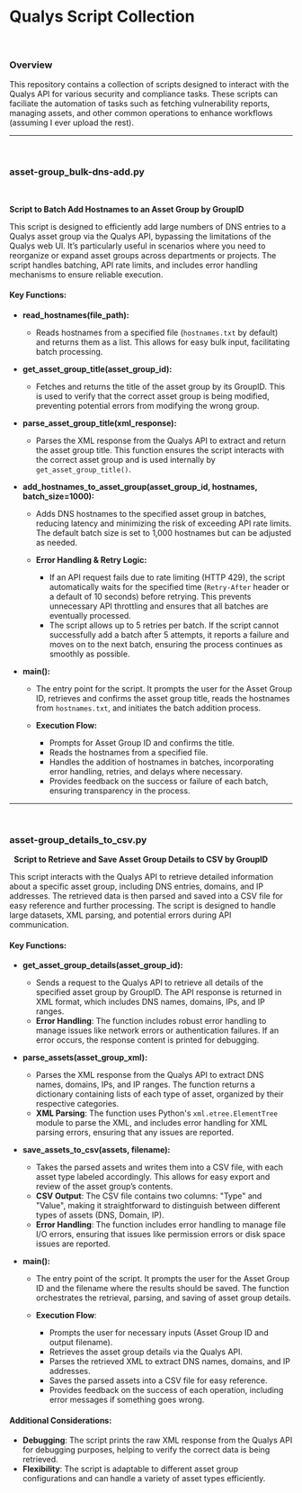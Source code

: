 # Qualys Script Collection

&nbsp; 

### Overview

This repository contains a collection of scripts designed to interact with the Qualys API for various security and compliance tasks. These scripts can faciliate the automation of tasks such as fetching vulnerability reports, managing assets, and other common operations to enhance workflows (assuming I ever upload the rest).  

---

&nbsp; 

### asset-group_bulk-dns-add.py

&nbsp;

**Script to Batch Add Hostnames to an Asset Group by GroupID**

This script is designed to efficiently add large numbers of DNS entries to a Qualys asset group via the Qualys API, bypassing the limitations of the Qualys web UI. It’s particularly useful in scenarios where you need to reorganize or expand asset groups across departments or projects. The script handles batching, API rate limits, and includes error handling mechanisms to ensure reliable execution.

#### Key Functions:

- **read_hostnames(file_path):**
  - Reads hostnames from a specified file (`hostnames.txt` by default) and returns them as a list. This allows for easy bulk input, facilitating batch processing.

- **get_asset_group_title(asset_group_id):**
  - Fetches and returns the title of the asset group by its GroupID. This is used to verify that the correct asset group is being modified, preventing potential errors from modifying the wrong group.

- **parse_asset_group_title(xml_response):**
  - Parses the XML response from the Qualys API to extract and return the asset group title. This function ensures the script interacts with the correct asset group and is used internally by `get_asset_group_title()`.

- **add_hostnames_to_asset_group(asset_group_id, hostnames, batch_size=1000):**
  - Adds DNS hostnames to the specified asset group in batches, reducing latency and minimizing the risk of exceeding API rate limits. The default batch size is set to 1,000 hostnames but can be adjusted as needed. 

  - **Error Handling & Retry Logic:**
    - If an API request fails due to rate limiting (HTTP 429), the script automatically waits for the specified time (`Retry-After` header or a default of 10 seconds) before retrying. This prevents unnecessary API throttling and ensures that all batches are eventually processed.
    - The script allows up to 5 retries per batch. If the script cannot successfully add a batch after 5 attempts, it reports a failure and moves on to the next batch, ensuring the process continues as smoothly as possible.

- **main():**
  - The entry point for the script. It prompts the user for the Asset Group ID, retrieves and confirms the asset group title, reads the hostnames from `hostnames.txt`, and initiates the batch addition process.
  
  - **Execution Flow:**
    - Prompts for Asset Group ID and confirms the title.
    - Reads the hostnames from a specified file.
    - Handles the addition of hostnames in batches, incorporating error handling, retries, and delays where necessary.
    - Provides feedback on the success or failure of each batch, ensuring transparency in the process.

---
&nbsp;

### asset-group_details_to_csv.py

&nbsp;
**Script to Retrieve and Save Asset Group Details to CSV by GroupID**

This script interacts with the Qualys API to retrieve detailed information about a specific asset group, including DNS entries, domains, and IP addresses. The retrieved data is then parsed and saved into a CSV file for easy reference and further processing. The script is designed to handle large datasets, XML parsing, and potential errors during API communication.

#### Key Functions:

- **get_asset_group_details(asset_group_id):**
  - Sends a request to the Qualys API to retrieve all details of the specified asset group by GroupID. The API response is returned in XML format, which includes DNS names, domains, IPs, and IP ranges.
  - **Error Handling**: The function includes robust error handling to manage issues like network errors or authentication failures. If an error occurs, the response content is printed for debugging.

- **parse_assets(asset_group_xml):**
  - Parses the XML response from the Qualys API to extract DNS names, domains, IPs, and IP ranges. The function returns a dictionary containing lists of each type of asset, organized by their respective categories.
  - **XML Parsing**: The function uses Python's `xml.etree.ElementTree` module to parse the XML, and includes error handling for XML parsing errors, ensuring that any issues are reported.

- **save_assets_to_csv(assets, filename):**
  - Takes the parsed assets and writes them into a CSV file, with each asset type labeled accordingly. This allows for easy export and review of the asset group’s contents.
  - **CSV Output**: The CSV file contains two columns: "Type" and "Value", making it straightforward to distinguish between different types of assets (DNS, Domain, IP).
  - **Error Handling**: The function includes error handling to manage file I/O errors, ensuring that issues like permission errors or disk space issues are reported.

- **main():**
  - The entry point of the script. It prompts the user for the Asset Group ID and the filename where the results should be saved. The function orchestrates the retrieval, parsing, and saving of asset group details.
  
  - **Execution Flow**:
    - Prompts the user for necessary inputs (Asset Group ID and output filename).
    - Retrieves the asset group details via the Qualys API.
    - Parses the retrieved XML to extract DNS names, domains, and IP addresses.
    - Saves the parsed assets into a CSV file for easy reference.
    - Provides feedback on the success of each operation, including error messages if something goes wrong.

#### Additional Considerations:
- **Debugging**: The script prints the raw XML response from the Qualys API for debugging purposes, helping to verify the correct data is being retrieved.
- **Flexibility**: The script is adaptable to different asset group configurations and can handle a variety of asset types efficiently.

&nbsp;
